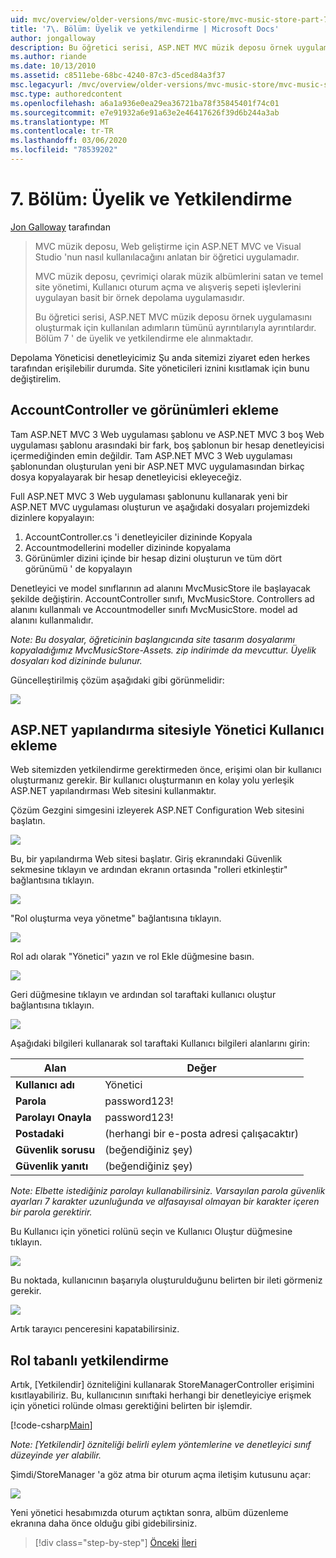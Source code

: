 ```yaml
---
uid: mvc/overview/older-versions/mvc-music-store/mvc-music-store-part-7
title: '7\. Bölüm: Üyelik ve yetkilendirme | Microsoft Docs'
author: jongalloway
description: Bu öğretici serisi, ASP.NET MVC müzik deposu örnek uygulamasını oluşturmak için kullanılan adımların tümünü ayrıntılarıyla ayrıntılardır. Bölüm 7 ' de üyelik ve yetkilendirme ele alınmaktadır.
ms.author: riande
ms.date: 10/13/2010
ms.assetid: c8511ebe-68bc-4240-87c3-d5ced84a3f37
msc.legacyurl: /mvc/overview/older-versions/mvc-music-store/mvc-music-store-part-7
msc.type: authoredcontent
ms.openlocfilehash: a6a1a936e0ea29ea36721ba78f35845401f74c01
ms.sourcegitcommit: e7e91932a6e91a63e2e46417626f39d6b244a3ab
ms.translationtype: MT
ms.contentlocale: tr-TR
ms.lasthandoff: 03/06/2020
ms.locfileid: "78539202"
---
```

# <a name="part-7-membership-and-authorization"></a>7\. Bölüm: Üyelik ve Yetkilendirme

[Jon Galloway](https://github.com/jongalloway) tarafından

> MVC müzik deposu, Web geliştirme için ASP.NET MVC ve Visual Studio 'nun nasıl kullanılacağını anlatan bir öğretici uygulamadır.  
>   
> MVC müzik deposu, çevrimiçi olarak müzik albümlerini satan ve temel site yönetimi, Kullanıcı oturum açma ve alışveriş sepeti işlevlerini uygulayan basit bir örnek depolama uygulamasıdır.  
>   
> Bu öğretici serisi, ASP.NET MVC müzik deposu örnek uygulamasını oluşturmak için kullanılan adımların tümünü ayrıntılarıyla ayrıntılardır. Bölüm 7 ' de üyelik ve yetkilendirme ele alınmaktadır.

Depolama Yöneticisi denetleyicimiz Şu anda sitemizi ziyaret eden herkes tarafından erişilebilir durumda. Site yöneticileri iznini kısıtlamak için bunu değiştirelim.

## <a name="adding-the-accountcontroller-and-views"></a>AccountController ve görünümleri ekleme

Tam ASP.NET MVC 3 Web uygulaması şablonu ve ASP.NET MVC 3 boş Web uygulaması şablonu arasındaki bir fark, boş şablonun bir hesap denetleyicisi içermediğinden emin değildir. Tam ASP.NET MVC 3 Web uygulaması şablonundan oluşturulan yeni bir ASP.NET MVC uygulamasından birkaç dosya kopyalayarak bir hesap denetleyicisi ekleyeceğiz.

Full ASP.NET MVC 3 Web uygulaması şablonunu kullanarak yeni bir ASP.NET MVC uygulaması oluşturun ve aşağıdaki dosyaları projemizdeki dizinlere kopyalayın:

1. AccountController.cs 'i denetleyiciler dizininde Kopyala
2. Accountmodellerini modeller dizininde kopyalama
3. Görünümler dizini içinde bir hesap dizini oluşturun ve tüm dört görünümü ' de kopyalayın

Denetleyici ve model sınıflarının ad alanını MvcMusicStore ile başlayacak şekilde değiştirin. AccountController sınıfı, MvcMusicStore. Controllers ad alanını kullanmalı ve Accountmodeller sınıfı MvcMusicStore. model ad alanını kullanmalıdır.

*Note: Bu dosyalar, öğreticinin başlangıcında site tasarım dosyalarımı kopyaladığımız MvcMusicStore-Assets. zip indirimde da mevcuttur. Üyelik dosyaları kod dizininde bulunur.*

Güncelleştirilmiş çözüm aşağıdaki gibi görünmelidir:

![](mvc-music-store-part-7/_static/image1.png)

## <a name="adding-an-administrative-user-with-the-aspnet-configuration-site"></a>ASP.NET yapılandırma sitesiyle Yönetici Kullanıcı ekleme

Web sitemizden yetkilendirme gerektirmeden önce, erişimi olan bir kullanıcı oluşturmanız gerekir. Bir kullanıcı oluşturmanın en kolay yolu yerleşik ASP.NET yapılandırması Web sitesini kullanmaktır.

Çözüm Gezgini simgesini izleyerek ASP.NET Configuration Web sitesini başlatın.

![](mvc-music-store-part-7/_static/image2.png)

Bu, bir yapılandırma Web sitesi başlatır. Giriş ekranındaki Güvenlik sekmesine tıklayın ve ardından ekranın ortasında "rolleri etkinleştir" bağlantısına tıklayın.

![](mvc-music-store-part-7/_static/image3.png)

"Rol oluşturma veya yönetme" bağlantısına tıklayın.

![](mvc-music-store-part-7/_static/image4.png)

Rol adı olarak "Yönetici" yazın ve rol Ekle düğmesine basın.

![](mvc-music-store-part-7/_static/image5.png)

Geri düğmesine tıklayın ve ardından sol taraftaki kullanıcı oluştur bağlantısına tıklayın.

![](mvc-music-store-part-7/_static/image6.png)

Aşağıdaki bilgileri kullanarak sol taraftaki Kullanıcı bilgileri alanlarını girin:

| **Alan** | **Değer** |
| --- | --- |
| **Kullanıcı adı** | Yönetici |
| **Parola** | password123! |
| **Parolayı Onayla** | password123! |
| **Postadaki** | (herhangi bir e-posta adresi çalışacaktır) |
| **Güvenlik sorusu** | (beğendiğiniz şey) |
| **Güvenlik yanıtı** | (beğendiğiniz şey) |

*Note: Elbette istediğiniz parolayı kullanabilirsiniz. Varsayılan parola güvenlik ayarları 7 karakter uzunluğunda ve alfasayısal olmayan bir karakter içeren bir parola gerektirir.*

Bu Kullanıcı için yönetici rolünü seçin ve Kullanıcı Oluştur düğmesine tıklayın.

![](mvc-music-store-part-7/_static/image7.png)

Bu noktada, kullanıcının başarıyla oluşturulduğunu belirten bir ileti görmeniz gerekir.

![](mvc-music-store-part-7/_static/image8.png)

Artık tarayıcı penceresini kapatabilirsiniz.

## <a name="role-based-authorization"></a>Rol tabanlı yetkilendirme

Artık, [Yetkilendir] özniteliğini kullanarak StoreManagerController erişimini kısıtlayabiliriz. Bu, kullanıcının sınıftaki herhangi bir denetleyiciye erişmek için yönetici rolünde olması gerektiğini belirten bir işlemdir.

[!code-csharp[Main](mvc-music-store-part-7/samples/sample1.cs)]

*Note: [Yetkilendir] özniteliği belirli eylem yöntemlerine ve denetleyici sınıf düzeyinde yer alabilir.*

Şimdi/StoreManager 'a göz atma bir oturum açma iletişim kutusunu açar:

![](mvc-music-store-part-7/_static/image9.png)

Yeni yönetici hesabımızda oturum açtıktan sonra, albüm düzenleme ekranına daha önce olduğu gibi gidebilirsiniz.

> [!div class="step-by-step"]
> [Önceki](mvc-music-store-part-6.md)
> [İleri](mvc-music-store-part-8.md)
